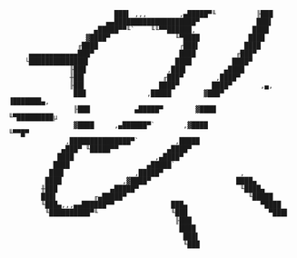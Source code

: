 
                              ███▌ ,,,        ,▄█████▀╙          ╟███
                            ▄▄████████████████████▀              ███▌
                         ▄█████▀▀╙`    ╙╙▀▀██████,              ████
                       ▓████▀                ╙▀████            ████
                     ╓████                    ┌███▌           ████
         ▄▄▄▄▄▄▄▄▄▄▄▄███▀                     ████          ╓███▀
        └██████████████▌                     ████          ████▀
                   ╟███                    ,███▌         ▄████
                   ╫██▌                   ╓███▀        ,████▀
                   ╟██▌                  ████▀        ████▀       ,▄,
                    ███               ,█████        ▓███▀        ▐███████▄,
                    ╟███           ▄█████▀        ▓████             ╙▀█████████µ
                    ▓████     ,▄██████▀`       ,▓████                     ╙▀▀█▀
                  ,███████████████▀`         ,█████
                 ▄███▀ ╙█████▀▀            ▄████▀
                ████                    ,▄████▀
               ████                   ▄█████`
              ███▌                 ,█████▀                   ,
             ████               ,▓████▀                     ████▄
            ╫███             ▄█████▀                         ╙████▄
            ███▌         ╓▄█████▀                              ╙█████
            ╙███▄,,,▄▄██████▀▀              ███▄                  ▀████
             ╙██████████▀╙                  ╙███                    ▀███▌
                                             ╟███
                                              ████
                                               ███▌
                                               ╙███
     
<!--
**juliusthecreator/juliusthecreator** is a ✨ _special_ ✨ repository because its `README.md` (this file) appears on your GitHub profile.

Here are some ideas to get you started:

- 🔭 I’m currently working on ...
- 🌱 I’m currently learning ...
- 👯 I’m looking to collaborate on ...
- 🤔 I’m looking for help with ...
- 💬 Ask me about ...
- 📫 How to reach me: ...
- 😄 Pronouns: ...
- ⚡ Fun fact: ...
-->
